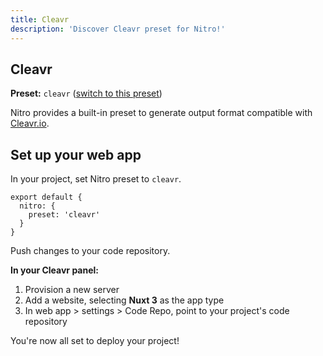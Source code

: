 ```yaml
---
title: Cleavr
description: 'Discover Cleavr preset for Nitro!'
---
```


## Cleavr

**Preset:** `cleavr` ([switch to this preset](/deploy/#changing-the-deployment-preset))

Nitro provides a built-in preset to generate output format compatible with [Cleavr.io](https://cleavr.io/).

## Set up your web app

In your project, set Nitro preset to `cleavr`.

```
export default {
  nitro: {
    preset: 'cleavr'
  }
}
```
Push changes to your code repository.

**In your Cleavr panel:**

1. Provision a new server
2. Add a website, selecting **Nuxt 3** as the app type
3. In web app > settings > Code Repo, point to your project's code repository

You're now all set to deploy your project!
